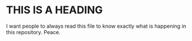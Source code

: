 THIS IS A HEADING
====================
I want people to always read this file to know exactly what is happening in this repository. 
Peace.

